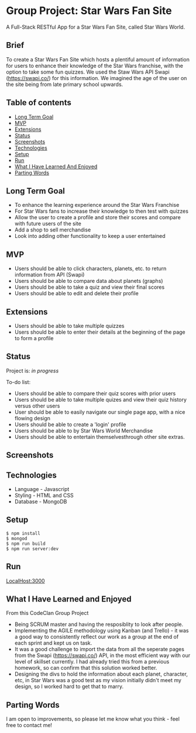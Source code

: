 # Group Project: Star Wars Fan Site

A Full-Stack RESTful App for a Star Wars Fan Site, called Star Wars World.

## Brief

To create a Star Wars Fan Site which hosts a plentiful amount of information for users to enhance their knowledge of the Star Wars franchise, with the option to take some fun quizzes. We used the Staw Wars API Swapi (https://swapi.co/) for this information.
We imagined the age of the user on the site being from late primary school upwards.

## Table of contents
* [Long Term Goal](#long_term_goal)
* [MVP](#mvp)
* [Extensions](#extensions)
* [Status](#status)
* [Screenshots](#screenshots)
* [Technologies](#technologies)
* [Setup](#setup)
* [Run](#run)
* [What I Have Learned And Enjoyed](#what-i-have-learned-and-enjoyed)
* [Parting Words](#parting-words)

## Long Term Goal
* To enhance the learning experience around the Star Wars Franchise
*	For Star Wars fans to increase their knowledge to then test with quizzes 
* Allow the user to create a profile and store their scores and compare with future users of the site
* Add a shop to sell merchandise
* Look into adding other functionality to keep a user entertained 


## MVP
* Users should be able to click characters, planets, etc. to return information from API (Swapi)
* Users should be able to compare data about planets (graphs)
* Users should be able to take a quiz and view their final scores
* Users should be able to edit and delete their profile

## Extensions
* Users should be able to take multiple quizzes 
* Users should be able to enter their details at the beginning of the page to form a profile

## Status
Project is: _in progress_

To-do list:
* Users should be able to compare their quiz scores with prior users 
* Users should be able to take multiple quizes and view their quiz history versus other users
* User should be able to easily navigate our single page app, with a nice flowing design
* Users should be able to create a 'login' profile
* Users should be able to by Star Wars World Merchandise
* Users should be able to entertain themselvesthrough other site extras.


## Screenshots


## Technologies
* Language - Javascript
* Styling - HTML and CSS
* Database - MongoDB

## Setup
```
$ npm install
$ mongod
$ npm run build
$ npm run server:dev
```
## Run
[LocalHost:3000](http://localhost:3000/)


## What I Have Learned and Enjoyed
From this CodeClan Group Project
* Being SCRUM master and having the resposiblity to look after people.
* Implementing the AGILE methodology using Kanban (and Trello) - it was a good way to consistently reflect our work as a group at the end of each sprint and kept us on task.
* It was a good challenge to import the data from all the seperate pages from the Swapi (https://swapi.co/) API, in the most efficient way with our level of skillset currently. I had already tried this from a previous homework, so can confirm that this solution worked better. 
* Designing the divs to hold the information about each planet, character, etc, in Star Wars was a good test as my vision initially didn't meet my design, so I worked hard to get that to marry.

## Parting Words
I am open to improvements, so please let me know what you think - feel free to contact me!
